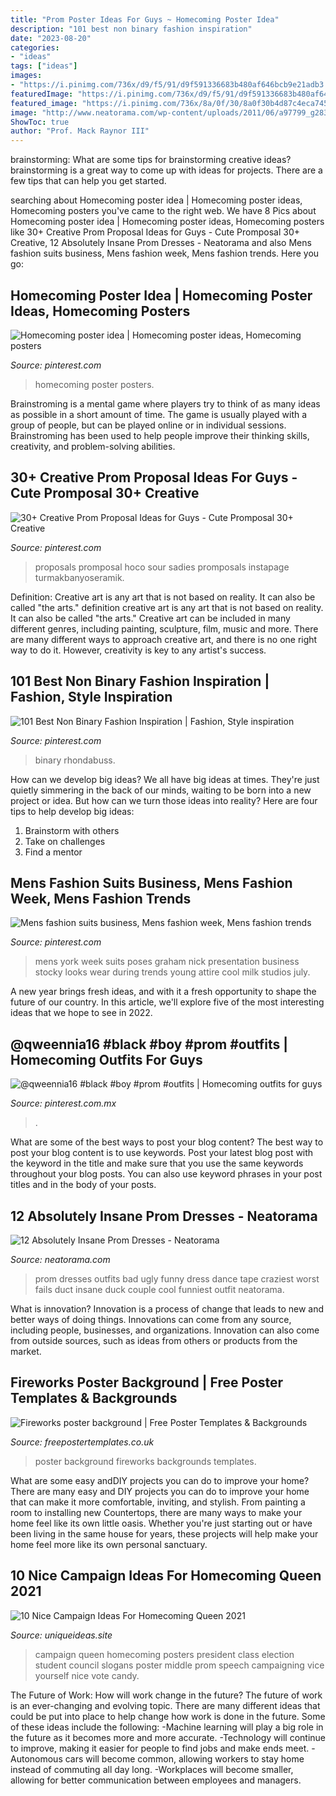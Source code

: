 ```yaml
---
title: "Prom Poster Ideas For Guys ~ Homecoming Poster Idea"
description: "101 best non binary fashion inspiration"
date: "2023-08-20"
categories:
- "ideas"
tags: ["ideas"]
images:
- "https://i.pinimg.com/736x/d9/f5/91/d9f591336683b480af646bcb9e21adb3.jpg"
featuredImage: "https://i.pinimg.com/736x/d9/f5/91/d9f591336683b480af646bcb9e21adb3.jpg"
featured_image: "https://i.pinimg.com/736x/8a/0f/30/8a0f30b4d87c4eca74595c0c4f75140a.jpg"
image: "http://www.neatorama.com/wp-content/uploads/2011/06/a97799_g283_7-wharol.jpg"
ShowToc: true
author: "Prof. Mack Raynor III"
---
```



brainstorming: What are some tips for brainstorming creative ideas?
brainstorming is a great way to come up with ideas for projects. There are a few tips that can help you get started.

	

		
searching about Homecoming poster idea | Homecoming poster ideas, Homecoming posters you've came to the right web. We have 8 Pics about Homecoming poster idea | Homecoming poster ideas, Homecoming posters like 30+ Creative Prom Proposal Ideas for Guys - Cute Promposal 30+ Creative, 12 Absolutely Insane Prom Dresses - Neatorama and also Mens fashion suits business, Mens fashion week, Mens fashion trends. Here you go:
		
    
## Homecoming Poster Idea | Homecoming Poster Ideas, Homecoming Posters

<img loading=lazy src="https://i.pinimg.com/736x/74/e7/ee/74e7eed5798ed4196ab7e459fb97caa2.jpg" onerror="this.onerror=null;this.src='https://tse3.mm.bing.net/th?id=OIP.ByaEfcvCS2oWE65m564lRAHaJ3&amp;pid=15.1';" alt="Homecoming poster idea | Homecoming poster ideas, Homecoming posters">

_Source: pinterest.com_

>homecoming poster posters. 

	

Brainstroming is a mental game where players try to think of as many ideas as possible in a short amount of time. The game is usually played with a group of people, but can be played online or in individual sessions. Brainstroming has been used to help people improve their thinking skills, creativity, and problem-solving abilities.

    
## 30+ Creative Prom Proposal Ideas For Guys - Cute Promposal 30+ Creative

<img loading=lazy src="https://i.pinimg.com/736x/8a/0f/30/8a0f30b4d87c4eca74595c0c4f75140a.jpg" onerror="this.onerror=null;this.src='https://tse3.mm.bing.net/th?id=OIP.5wf_hF4bM6nRxmWUZnHKrQHaJ3&amp;pid=15.1';" alt="30+ Creative Prom Proposal Ideas for Guys - Cute Promposal 30+ Creative">

_Source: pinterest.com_

>proposals promposal hoco sour sadies promposals instapage turmakbanyoseramik. 

	

Definition: Creative art is any art that is not based on reality. It can also be called "the arts."
definition creative art is any art that is not based on reality. It can also be called "the arts." Creative art can be included in many different genres, including painting, sculpture, film, music and more. There are many different ways to approach creative art, and there is no one right way to do it. However, creativity is key to any artist's success.

    
## 101 Best Non Binary Fashion Inspiration | Fashion, Style Inspiration

<img loading=lazy src="https://i.pinimg.com/736x/d9/f5/91/d9f591336683b480af646bcb9e21adb3.jpg" onerror="this.onerror=null;this.src='https://tse1.mm.bing.net/th?id=OIP.TYGgnTi7b7NJBW7qj0KqzgHaLG&amp;pid=15.1';" alt="101 Best Non Binary Fashion Inspiration | Fashion, Style inspiration">

_Source: pinterest.com_

>binary rhondabuss. 

	

How can we develop big ideas?
We all have big ideas at times. They're just quietly simmering in the back of our minds, waiting to be born into a new project or idea. But how can we turn those ideas into reality? Here are four tips to help develop big ideas: 
1. Brainstorm with others 
2. Take on challenges 
3. Find a mentor 

    
## Mens Fashion Suits Business, Mens Fashion Week, Mens Fashion Trends

<img loading=lazy src="https://i.pinimg.com/736x/5b/d6/2e/5bd62e90e59cfd98bb15ea7c3f1c2765--guy-fashion-mens-fashion-week.jpg" onerror="this.onerror=null;this.src='https://tse4.mm.bing.net/th?id=OIP.XhW5M7wOYSEng-ymvu1qiQHaMo&amp;pid=15.1';" alt="Mens fashion suits business, Mens fashion week, Mens fashion trends">

_Source: pinterest.com_

>mens york week suits poses graham nick presentation business stocky looks wear during trends young attire cool milk studios july. 

	

A new year brings fresh ideas, and with it a fresh opportunity to shape the future of our country.  In this article, we'll explore five of the most interesting ideas that we hope to see in 2022. 

    
## @qweennia16 #black #boy #prom #outfits | Homecoming Outfits For Guys

<img loading=lazy src="https://i.pinimg.com/736x/a1/5a/cb/a15acb7b7801759ad6d48db5de3586ac.jpg" onerror="this.onerror=null;this.src='https://tse2.mm.bing.net/th?id=OIP.H41y-rPowXahto6EZqeb2AHaOz&amp;pid=15.1';" alt="@qweennia16 #black #boy #prom #outfits | Homecoming outfits for guys">

_Source: pinterest.com.mx_

>. 

	

What are some of the best ways to post your blog content?
The best way to post your blog content is to use keywords. Post your latest blog post with the keyword in the title and make sure that you use the same keywords throughout your blog posts. You can also use keyword phrases in your post titles and in the body of your posts.

    
## 12 Absolutely Insane Prom Dresses - Neatorama

<img loading=lazy src="http://www.neatorama.com/wp-content/uploads/2011/06/a97799_g283_7-wharol.jpg" onerror="this.onerror=null;this.src='https://tse4.mm.bing.net/th?id=OIP.SWfL3muMWw07vh4bE2varwAAAA&amp;pid=15.1';" alt="12 Absolutely Insane Prom Dresses - Neatorama">

_Source: neatorama.com_

>prom dresses outfits bad ugly funny dress dance tape craziest worst fails duct insane duck couple cool funniest outfit neatorama. 

	

What is innovation?
Innovation is a process of change that leads to new and better ways of doing things. Innovations can come from any source, including people, businesses, and organizations. Innovation can also come from outside sources, such as ideas from others or products from the market.

    
## Fireworks Poster Background | Free Poster Templates &amp; Backgrounds

<img loading=lazy src="http://www.freepostertemplates.co.uk/wp-content/previews/poster-background-fireworks.jpg" onerror="this.onerror=null;this.src='https://tse3.mm.bing.net/th?id=OIP.THyvBeUldtmaRpEzmrvRgwHaKd&amp;pid=15.1';" alt="Fireworks poster background | Free Poster Templates &amp; Backgrounds">

_Source: freepostertemplates.co.uk_

>poster background fireworks backgrounds templates. 

	

What are some easy andDIY projects you can do to improve your home?
There are many easy and DIY projects you can do to improve your home that can make it more comfortable, inviting, and stylish. From painting a room to installing new Countertops, there are many ways to make your home feel like its own little oasis. Whether you're just starting out or have been living in the same house for years, these projects will help make your home feel more like its own personal sanctuary.

    
## 10 Nice Campaign Ideas For Homecoming Queen 2021

<img loading=lazy src="http://www.uniqueideas.site/wp-content/uploads/class-queen-campaign-do-it-yourself.jpg" onerror="this.onerror=null;this.src='https://tse2.mm.bing.net/th?id=OIP.nZTMhjtjUq9HAy72bGMDUAHaNL&amp;pid=15.1';" alt="10 Nice Campaign Ideas For Homecoming Queen 2021">

_Source: uniqueideas.site_

>campaign queen homecoming posters president class election student council slogans poster middle prom speech campaigning vice yourself nice vote candy. 

	

The Future of Work: How will work change in the future?
The future of work is an ever-changing and evolving topic. There are many different ideas that could be put into place to help change how work is done in the future. Some of these ideas include the following: 
-Machine learning will play a big role in the future as it becomes more and more accurate. 
-Technology will continue to improve, making it easier for people to find jobs and make ends meet. 
-Autonomous cars will become common, allowing workers to stay home instead of commuting all day long. 
-Workplaces will become smaller, allowing for better communication between employees and managers.

